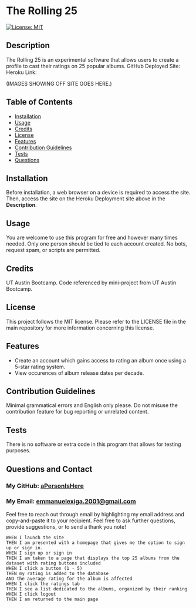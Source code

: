 # The Rolling 25
[![License: MIT](https://img.shields.io/badge/License-MIT-yellow.svg)](https://opensource.org/licenses/MIT)

## Description
        
The Rolling 25 is an experimental software that allows users to create a profile to cast their ratings on 25 popular albums.
GitHub Deployed Site: 
Heroku Link: 

(IMAGES SHOWING OFF SITE GOES HERE.)

## Table of Contents
- [Installation](#installation)
- [Usage](#usage)
- [Credits](#credits)
- [License](#license)
- [Features](#features)
- [Contribution Guidelines](#contribution-guidelines)
- [Tests](#tests)
- [Questions](#questions-and-contact)
        
## Installation
        
Before installation, a web browser on a device is required to access the site. Then, access the site on the Heroku Deployment site above in the **Description**.
        
## Usage
        
You are welcome to use this program for free and however many times needed. Only one person should be tied to each account created. No bots, request spam, or scripts are permitted.
        
## Credits

UT Austin Bootcamp. Code referenced by mini-project from UT Austin Bootcamp. 

## License
        
This project follows the MIT license. Please refer to the LICENSE file in the main repository for more information concerning this license.
        
## Features

- Create an account which gains access to rating an album once using a 5-star rating system.
- View occurences of album release dates per decade.

## Contribution Guidelines

Minimal grammatical errors and English only please. Do not misuse the contribution feature for bug reporting or unrelated content.

## Tests

There is no software or extra code in this program that allows for testing purposes.

## Questions and Contact

### My GitHub: [aPersonIsHere](https://www.github.com/aPersonIsHere)

### My Email: emmanuelexiga.2001@gmail.com

Feel free to reach out through email by highlighting my email address and copy-and-paste it to your recipient. 
Feel free to ask further questions, provide suggestions, or to send a thank you note!


```
WHEN I launch the site
THEN I am presented with a homepage that gives me the option to sign up or sign in.
WHEN I sign up or sign in
THEN I am taken to a page that displays the top 25 albums from the dataset with rating buttons included
WHEN I click a button (1 - 5) 
THEN my rating is added to the database
AND the average rating for the album is affected
WHEN I click the ratings tab
THEN I see a list dedicated to the albums, organized by their ranking
WHEN I click logout
THEN I am returned to the main page

```